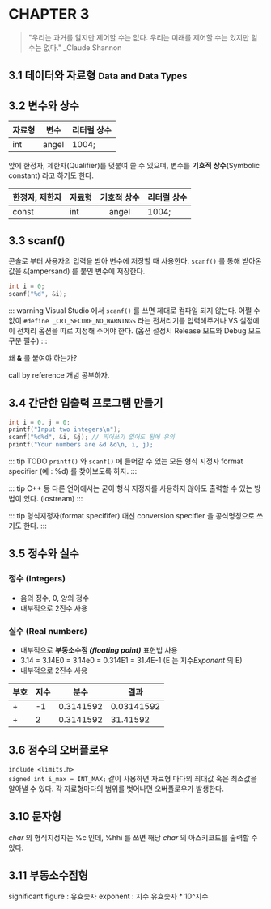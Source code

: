 # CHAPTER 3

>"우리는 과거를 알지만 제어할 수는 없다. 우리는 미래를 제어할 수는 있지만 알 수는 없다."  _Claude Shannon

## 3.1 데이터와 자료형 <small>Data and Data Types</small>

## 3.2 변수와 상수

| 자료형 | 변수 | 리터럴 상수 |
|---|:---:|---|
|int|angel|1004;|

앞에 한정자, 제한자(Qualifier)를 덧붙여 쓸 수 있으며, 변수를 **기호적 상수**(Symbolic constant) 라고 하기도 한다.

| 한정자, 제한자 | 자료형 | 기호적 상수 | 리터럴 상수 |
|:---|---|:---:|---|
|const|int|angel|1004;|

## 3.3 scanf()
콘솔로 부터 사용자의 입력을 받아 변수에 저장할 때 사용한다. `scanf()` 를 통해 받아온 값을 `&`(ampersand) 를 붙인 변수에 저장한다.

```c
int i = 0;
scanf("%d", &i);
```

::: warning
Visual Studio 에서 `scanf()` 를 쓰면 제대로 컴파일 되지 않는다. 어쩔 수 없이 `#define _CRT_SECURE_NO_WARNINGS` 라는 전처리기를 입력해주거나 VS 설정에 이 전처리 옵션을 따로 지정해 주어야 한다. (옵션 설정시 Release 모드와 Debug 모드 구분 필수)
:::

왜 **&** 를 붙여야 하는가? 

call by reference 개념 공부하자.

## 3.4 간단한 입출력 프로그램 만들기
```c
int i = 0, j = 0;
printf("Input two integers\n");
scanf("%d%d", &i, &j); // 띄어쓰기 없어도 됨에 유의
printf("Your numbers are &d &d\n, i, j);
```
::: tip TODO
`printf()` 와 `scanf()` 에 들어갈 수 있는 모든 형식 지정자 format specifier (예 : %d) 를 찾아보도록 하자.
:::

::: tip
C++ 등 다른 언어에서는 굳이 형식 지정자를 사용하지 않아도 출력할 수 있는 방법이 있다. (iostream)
:::

::: tip
형식지정자(format specififer) 대신 conversion specifier 을 공식명칭으로 쓰기도 한다.
:::

## 3.5 정수와 실수

### 정수 (Integers)
* 음의 정수, 0, 양의 정수
* 내부적으로 2진수 사용
### 실수 (Real numbers)
* 내부적으로 **부동소수점 _(floating point)_** 표현법 사용
* 3.14 = 3.14E0 = 3.14e0 = 0.314E1 = 31.4E-1  (E 는 지수*Exponent* 의 E)
* 내부적으로 2진수 사용

| 부호 | 지수 | 분수 | 결과 |
|:---|---|:---:|---|
|+|-1|0.3141592|0.03141592|
|+|2|0.3141592|31.41592|

## 3.6 정수의 오버플로우
`include <limits.h>`\
`signed int i_max = INT_MAX;` 같이 사용하면 자료형 마다의 최대값 혹은 최소값을 알아낼 수 있다. 각 자료형마다의 범위를 벗어나면 오버플로우가 발생한다.

## 3.10 문자형
*char* 의 형식지정자는 %c 인데, %hhi 를 쓰면 해당 *char* 의 아스키코드를 출력할 수 있다.

## 3.11 부동소수점형
significant figure : 유효숫자
exponent : 지수
유효숫자 * 10^지수

